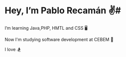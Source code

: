 # Hey, I’m Pablo Recamán :v:#

I’m learning Java,PHP, HMTL and CSS :desktop_computer:

Now I'm studying software development at CEBEM :school:

I love :snowboarder:
